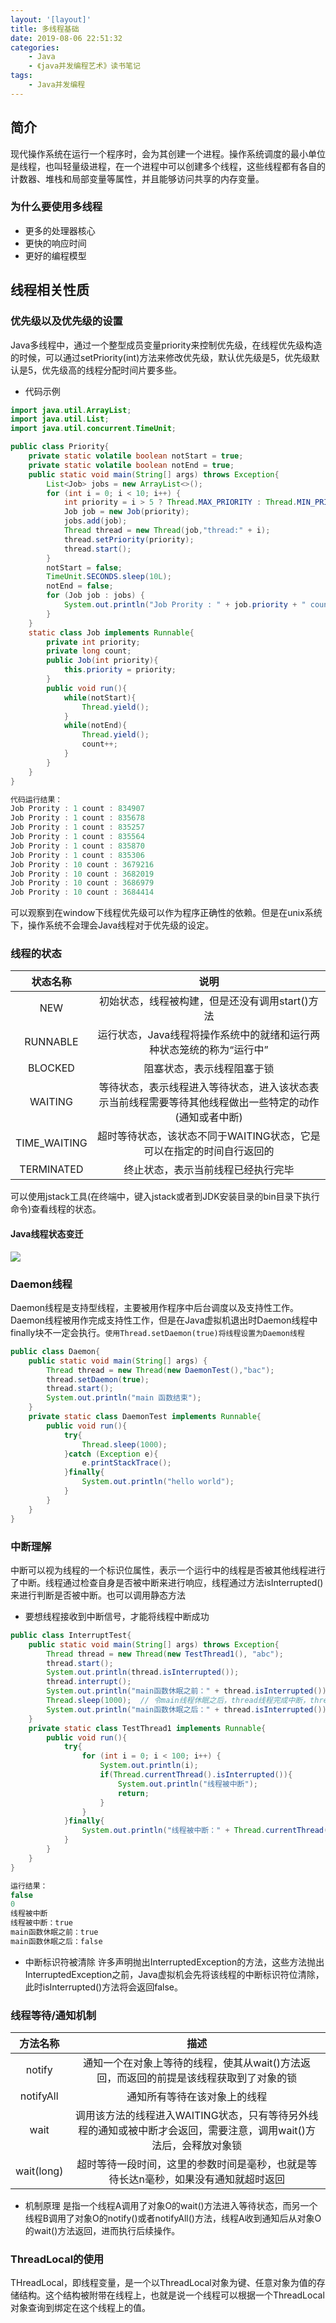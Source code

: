 ```yaml
---
layout: '[layout]'
title: 多线程基础
date: 2019-08-06 22:51:32
categories:
    - Java
    - 《java并发编程艺术》读书笔记
tags:
    - Java并发编程
---
```

## 简介
现代操作系统在运行一个程序时，会为其创建一个进程。操作系统调度的最小单位是线程，也叫轻量级进程，在一个进程中可以创建多个线程，这些线程都有各自的计数器、堆栈和局部变量等属性，并且能够访问共享的内存变量。
### 为什么要使用多线程
- 更多的处理器核心
- 更快的响应时间
- 更好的编程模型
<!-- more -->

## 线程相关性质
### 优先级以及优先级的设置
Java多线程中，通过一个整型成员变量priority来控制优先级，在线程优先级构造的时候，可以通过setPriority(int)方法来修改优先级，默认优先级是5，优先级默认是5，优先级高的线程分配时间片要多些。
- 代码示例
```java
import java.util.ArrayList;
import java.util.List;
import java.util.concurrent.TimeUnit;

public class Priority{
    private static volatile boolean notStart = true;
    private static volatile boolean notEnd = true;
    public static void main(String[] args) throws Exception{
        List<Job> jobs = new ArrayList<>();
        for (int i = 0; i < 10; i++) {
            int priority = i > 5 ? Thread.MAX_PRIORITY : Thread.MIN_PRIORITY;
            Job job = new Job(priority);
            jobs.add(job);
            Thread thread = new Thread(job,"thread:" + i);
            thread.setPriority(priority);
            thread.start();
        }
        notStart = false;
        TimeUnit.SECONDS.sleep(10L);
        notEnd = false;
        for (Job job : jobs) {
            System.out.println("Job Prority : " + job.priority + " count : " + job.count);
        }
    }
    static class Job implements Runnable{
        private int priority;
        private long count;
        public Job(int priority){
            this.priority = priority;
        }
        public void run(){
            while(notStart){
                Thread.yield();
            }
            while(notEnd){
                Thread.yield();
                count++;
            }
        }
    }
}

代码运行结果：
Job Prority : 1 count : 834907
Job Prority : 1 count : 835678
Job Prority : 1 count : 835257
Job Prority : 1 count : 835564
Job Prority : 1 count : 835870
Job Prority : 1 count : 835306
Job Prority : 10 count : 3679216
Job Prority : 10 count : 3682019
Job Prority : 10 count : 3686979
Job Prority : 10 count : 3684414
```
可以观察到在window下线程优先级可以作为程序正确性的依赖。但是在unix系统下，操作系统不会理会Java线程对于优先级的设定。

### 线程的状态

| 状态名称 | 说明 |
| :----: | :----:|
| NEW | 初始状态，线程被构建，但是还没有调用start()方法|
| RUNNABLE | 运行状态，Java线程将操作系统中的就绪和运行两种状态笼统的称为“运行中” |
| BLOCKED | 阻塞状态，表示线程阻塞于锁 |
|  WAITING | 等待状态，表示线程进入等待状态，进入该状态表示当前线程需要等待其他线程做出一些特定的动作(通知或者中断) |
| TIME_WAITING | 超时等待状态，该状态不同于WAITING状态，它是可以在指定的时间自行返回的 |
| TERMINATED | 终止状态，表示当前线程已经执行完毕 | 

可以使用jstack工具(在终端中，键入jstack或者到JDK安装目录的bin目录下执行命令)查看线程的状态。
#### Java线程状态变迁
![](https://brandon-blog.oss-cn-beijing.aliyuncs.com/JMM/Java%E7%BA%BF%E7%A8%8B%E8%BF%90%E8%A1%8C%E7%8A%B6%E6%80%81.png)

### Daemon线程
Daemon线程是支持型线程，主要被用作程序中后台调度以及支持性工作。Daemon线程被用作完成支持性工作，但是在Java虚拟机退出时Daemon线程中finally块不一定会执行。`使用Thread.setDaemon(true)将线程设置为Daemon线程`
```java
public class Daemon{
    public static void main(String[] args) {
        Thread thread = new Thread(new DaemonTest(),"bac");
        thread.setDaemon(true);
        thread.start();
        System.out.println("main 函数结束");
    }
    private static class DaemonTest implements Runnable{
        public void run(){
            try{
                Thread.sleep(1000);
            }catch (Exception e){
                e.printStackTrace();
            }finally{
                System.out.println("hello world");
            }
        }
    }
}
```
### 中断理解
中断可以视为线程的一个标识位属性，表示一个运行中的线程是否被其他线程进行了中断。线程通过检查自身是否被中断来进行响应，线程通过方法isInterrupted()来进行判断是否被中断。也可以调用静态方法
- 要想线程接收到中断信号，才能将线程中断成功
```java
public class InterruptTest{
    public static void main(String[] args) throws Exception{
        Thread thread = new Thread(new TestThread1(), "abc");
        thread.start();
        System.out.println(thread.isInterrupted());
        thread.interrupt();
        System.out.println("main函数休眠之前：" + thread.isInterrupted()); // 此时线程为中断完全，但是中断状态已经被改变，之后会中中断该线程
        Thread.sleep(1000);  // 令main线程休眠之后，thread线程完成中断，thread就完全被停止
        System.out.println("main函数休眠之后：" + thread.isInterrupted());  // 可以认为thread线程未开始，如果thread线程未开始，isInterrupted返回的是false
    }
    private static class TestThread1 implements Runnable{
        public void run(){
            try{
                for (int i = 0; i < 100; i++) {
                    System.out.println(i);
                    if(Thread.currentThread().isInterrupted()){
                        System.out.println("线程被中断");
                        return;
                    }
                }
            }finally{
                System.out.println("线程被中断：" + Thread.currentThread().isInterrupted());
            }
        }
    }
}

运行结果：
false
0
线程被中断
线程被中断：true
main函数休眠之前：true
main函数休眠之后：false
```
- 中断标识符被清除
许多声明抛出InterruptedException的方法，这些方法抛出InterruptedException之前，Java虚拟机会先将该线程的中断标识符位清除，此时isInterrupted()方法将会返回false。
### 线程等待/通知机制
| 方法名称 | 描述 |
| :----: | :----: |
| notify | 通知一个在对象上等待的线程，使其从wait()方法返回，而返回的前提是该线程获取到了对象的锁|
| notifyAll | 通知所有等待在该对象上的线程 |
| wait | 调用该方法的线程进入WAITING状态，只有等待另外线程的通知或被中断才会返回，需要注意，调用wait()方法后，会释放对象锁 | 
| wait(long) | 超时等待一段时间，这里的参数时间是毫秒，也就是等待长达n毫秒，如果没有通知就超时返回 |
- 机制原理
是指一个线程A调用了对象O的wait()方法进入等待状态，而另一个线程B调用了对象O的notify()或者notifyAll()方法，线程A收到通知后从对象O的wait()方法返回，进而执行后续操作。

### ThreadLocal的使用
THreadLocal，即线程变量，是一个以ThreadLocal对象为键、任意对象为值的存储结构。这个结构被附带在线程上，也就是说一个线程可以根据一个ThreadLocal对象查询到绑定在这个线程上的值。